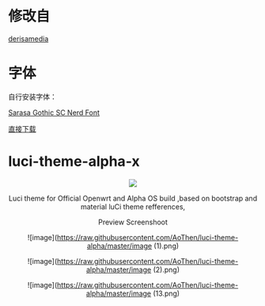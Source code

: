 
# 修改自

[derisamedia](https://github.com/derisamedia/luci-theme-alpha)

# 字体
自行安装字体：

[Sarasa Gothic SC Nerd Font](https://github.com/jonz94/Sarasa-Gothic-Nerd-Fonts/releases)

[直接下载](https://github.com/jonz94/Sarasa-Gothic-Nerd-Fonts/releases/download/v1.0.5-0/sarasa-gothic-sc-nerd-font.zip)

# luci-theme-alpha-x
<div align="center">
<img src="https://raw.githubusercontent.com/AoThen/luci-theme-alpha/master/luasrc/brand.png">


Luci theme for Official Openwrt and Alpha OS build ,based on bootstrap and material luCi theme refferences,
<summary>Preview Screenshoot</summary>
<p>
  
![image](https://raw.githubusercontent.com/AoThen/luci-theme-alpha/master/image (1).png)
  
![image](https://raw.githubusercontent.com/AoThen/luci-theme-alpha/master/image (2).png)

![image](https://raw.githubusercontent.com/AoThen/luci-theme-alpha/master/image (13.png)

</p>
